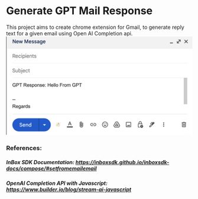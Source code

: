 # Generate GPT Mail Response

This project aims to create chrome extension for Gmail, to generate reply text for a given email using Open AI Completion api.
![Screenshot](./Sample.png)

### References:

##### InBox SDK Documentation: https://inboxsdk.github.io/inboxsdk-docs/compose/#setfromemailemail

##### OpenAI Completion API with Javascript: https://www.builder.io/blog/stream-ai-javascript
